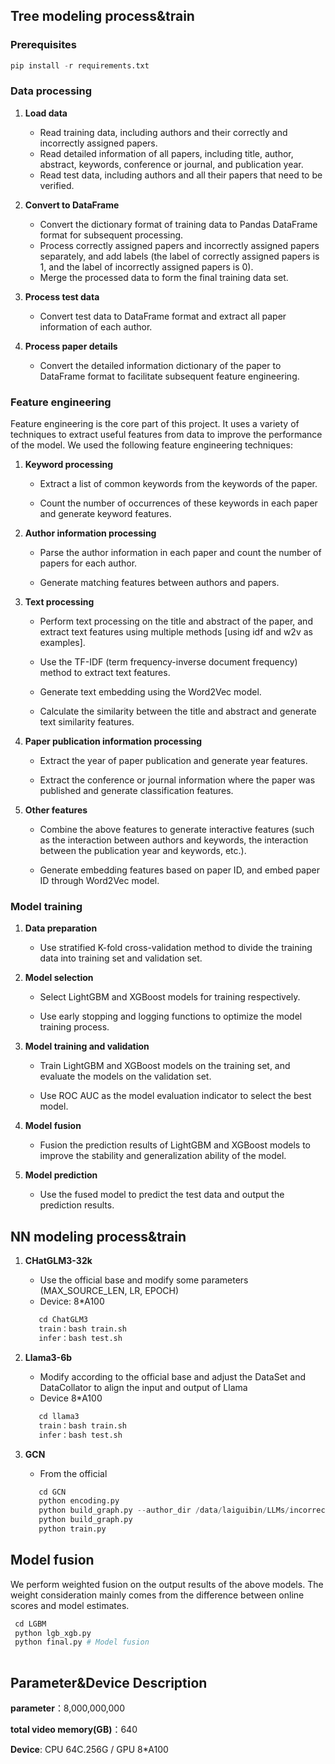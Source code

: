 ## Tree modeling process&train

### Prerequisites
```python
pip install -r requirements.txt
```

### Data processing

1. **Load data**
   - Read training data, including authors and their correctly and incorrectly assigned papers.
   - Read detailed information of all papers, including title, author, abstract, keywords, conference or journal, and publication year.
   - Read test data, including authors and all their papers that need to be verified.
2. **Convert to DataFrame**

   - Convert the dictionary format of training data to Pandas DataFrame format for subsequent processing.
   - Process correctly assigned papers and incorrectly assigned papers separately, and add labels (the label of correctly assigned papers is 1, and the label of incorrectly assigned papers is 0).
   - Merge the processed data to form the final training data set.
3. **Process test data**
   - Convert test data to DataFrame format and extract all paper information of each author.
4. **Process paper details**
   - Convert the detailed information dictionary of the paper to DataFrame format to facilitate subsequent feature engineering.

### Feature engineering

Feature engineering is the core part of this project. It uses a variety of techniques to extract useful features from data to improve the performance of the model. We used the following feature engineering techniques:

1. **Keyword processing**

   - Extract a list of common keywords from the keywords of the paper.

   - Count the number of occurrences of these keywords in each paper and generate keyword features.

2. **Author information processing**

   - Parse the author information in each paper and count the number of papers for each author.

   - Generate matching features between authors and papers.

3. **Text processing**

   - Perform text processing on the title and abstract of the paper, and extract text features using multiple methods [using idf and w2v as examples].

   - Use the TF-IDF (term frequency-inverse document frequency) method to extract text features.

   - Generate text embedding using the Word2Vec model.

   - Calculate the similarity between the title and abstract and generate text similarity features.

4. **Paper publication information processing**

   - Extract the year of paper publication and generate year features.

   - Extract the conference or journal information where the paper was published and generate classification features.

5. **Other features**

   - Combine the above features to generate interactive features (such as the interaction between authors and keywords, the interaction between the publication year and keywords, etc.).

   - Generate embedding features based on paper ID, and embed paper ID through Word2Vec model.

### Model training

1. **Data preparation**
   - Use stratified K-fold cross-validation method to divide the training data into training set and validation set.

2. **Model selection**
   - Select LightGBM and XGBoost models for training respectively.

   - Use early stopping and logging functions to optimize the model training process.

3. **Model training and validation**

   - Train LightGBM and XGBoost models on the training set, and evaluate the models on the validation set.

   - Use ROC AUC as the model evaluation indicator to select the best model.

4. **Model fusion**
   - Fusion the prediction results of LightGBM and XGBoost models to improve the stability and generalization ability of the model.

5. **Model prediction**
   - Use the fused model to predict the test data and output the prediction results.

## NN modeling process&train

1. **CHatGLM3-32k**
    
    - Use the official base and modify some parameters (MAX_SOURCE_LEN, LR, EPOCH)
   - Device: 8*A100
   ```python
      cd ChatGLM3
      train：bash train.sh
      infer：bash test.sh
    ```
    
2. **Llama3-6b**
    - Modify according to the official base and adjust the DataSet and DataCollator to align the input and output of Llama
    - Device 8*A100
   ```python
      cd llama3
      train：bash train.sh
      infer：bash test.sh
   ```

3. **GCN**
    - From the official
   ```python
      cd GCN
      python encoding.py
      python build_graph.py --author_dir /data/laiguibin/LLMs/incorrect_assignment_detection/data/IND-WhoIsWho/train_author.json --save_dir /data/laiguibin/LLMs/incorrect_assignment_detection/data/IND-WhoIsWho/train.pkl
      python build_graph.py
      python train.py
   ```

## Model fusion

We perform weighted fusion on the output results of the above models. The weight consideration mainly comes from the difference between online scores and model estimates.
   ```python
    cd LGBM
    python lgb_xgb.py 
    python final.py # Model fusion
    
   ```
## Parameter&Device Description

**parameter**：8,000,000,000

**total video memory(GB)**：640

**Device**: CPU 64C.256G / GPU 8*A100


